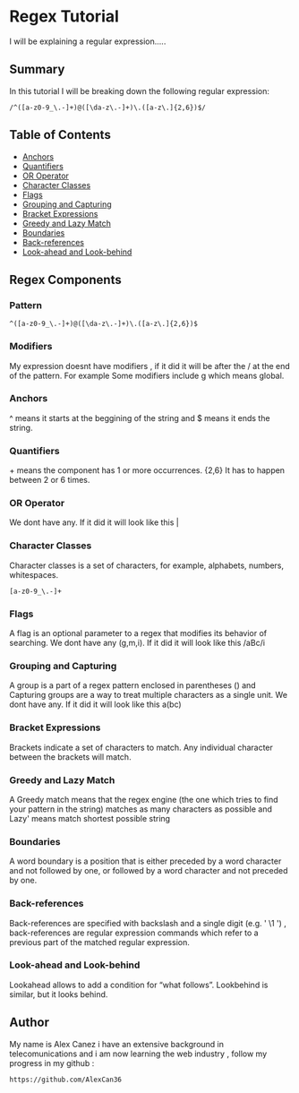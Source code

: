 # Regex Tutorial

I will be explaining a regular expression.....

## Summary

In this tutorial I will be breaking down the following regular expression:
```
/^([a-z0-9_\.-]+)@([\da-z\.-]+)\.([a-z\.]{2,6})$/
```

## Table of Contents

- [Anchors](#anchors)
- [Quantifiers](#quantifiers)
- [OR Operator](#or-operator)
- [Character Classes](#character-classes)
- [Flags](#flags)
- [Grouping and Capturing](#grouping-and-capturing)
- [Bracket Expressions](#bracket-expressions)
- [Greedy and Lazy Match](#greedy-and-lazy-match)
- [Boundaries](#boundaries)
- [Back-references](#back-references)
- [Look-ahead and Look-behind](#look-ahead-and-look-behind)

## Regex Components
### Pattern
```
^([a-z0-9_\.-]+)@([\da-z\.-]+)\.([a-z\.]{2,6})$
```
### Modifiers
My expression doesnt have modifiers , if it did it will be after the / at the end of the pattern. For example Some modifiers include g which means global.
### Anchors
^ means it starts at the beggining of the string and $ means it ends the string.
### Quantifiers
\+ means the component has 1 or more occurrences. {2,6} It has to happen between 2 or 6 times.
### OR Operator
We dont have any. If it did it will look like this |
### Character Classes
Character classes is a set of characters, for example, alphabets, numbers, whitespaces. 
```
[a-z0-9_\.-]+
```
### Flags
A flag is an optional parameter to a regex that modifies its behavior of searching. We dont have any (g,m,i). If it did it will look like this /aBc/i
### Grouping and Capturing
A group is a part of a regex pattern enclosed in parentheses () and Capturing groups are a way to treat multiple characters as a single unit.
We dont have any. If it did it will look like this a(bc)
### Bracket Expressions
Brackets indicate a set of characters to match. Any individual character between the brackets will match.
### Greedy and Lazy Match
A Greedy match means that the regex engine (the one which tries to find your pattern in the string) matches as many characters as possible and Lazy' means match shortest possible string
### Boundaries
A word boundary is a position that is either preceded by a word character and not followed by one, or followed by a word character and not preceded by one.
### Back-references
Back-references are specified with backslash and a single digit (e.g. ' \1 ') , back-references are regular expression commands which refer to a previous part of the matched regular expression. 
### Look-ahead and Look-behind
Lookahead allows to add a condition for “what follows”. Lookbehind is similar, but it looks behind.
## Author
My name is Alex Canez i have an extensive background in telecomunications and i am now learning the web industry , follow my progress in my github :
```
https://github.com/AlexCan36
```